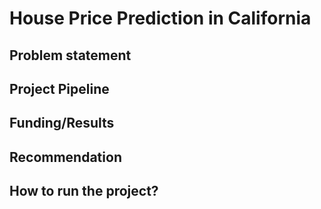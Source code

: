 # House Price Prediction in California

## Problem statement
 

## Project Pipeline

## Funding/Results

## Recommendation

## How to run the project?
